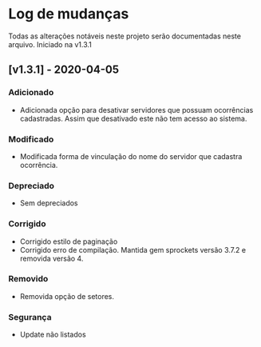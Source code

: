 # Log de mudanças

Todas as alterações notáveis neste projeto serão documentadas neste arquivo. Iniciado na v1.3.1

## [v1.3.1] - 2020-04-05

### Adicionado
  - Adicionada opção para desativar servidores que possuam ocorrências cadastradas. Assim que desativado este não tem acesso ao sistema.
### Modificado
 - Modificada forma de vinculação do nome do servidor que cadastra ocorrência.
### Depreciado
 - Sem depreciados
### Corrigido
 - Corrigido estilo de paginação
 - Corrigido erro de compilação. Mantida gem sprockets versão 3.7.2 e removida versão 4. 
### Removido
 - Removida opção de setores.
### Segurança
 - Update não listados